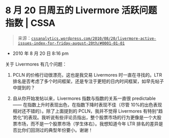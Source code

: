 <!--yml

-   分类：未分类

-   日期：2024-05-12 18:19:25

-->

# 8 月 20 日周五的 Livermore 活跃问题指数 | CSSA

> 来源：[`cssanalytics.wordpress.com/2010/08/20/livermore-active-issues-index-for-friday-august-20th/#0001-01-01`](https://cssanalytics.wordpress.com/2010/08/20/livermore-active-issues-index-for-friday-august-20th/#0001-01-01)

-   2010 年 8 月 20 日 8:16 pm

关于 Livermores 有几个问题：

1. PCLN 的价格行动很漂亮，这也是我交易 Livermores 时一直在寻找的。LTR 排名是否考虑了多个时间框架，还是专注于更短的日内时间框架，如早先帖子中提到的？

2. 自从你开始发帖以来，Livermores 指数与指数的关系一直很 predictable —— 在指数上升时表现出色，在指数下降时表现不佳（尽管 10%的出色表现相对还不错的）。除了上面提到的 PCLN，我并不觉得 Livermores 有特别“趋势化”的表现。我听说有些评论员指出，整个股票市场的行为更像是一个大股票市场，而不是一个股票市场（学生体右）。我想知道今年 LTR 排名的差异是否比你们回测过的典型年份要小。谢谢！

